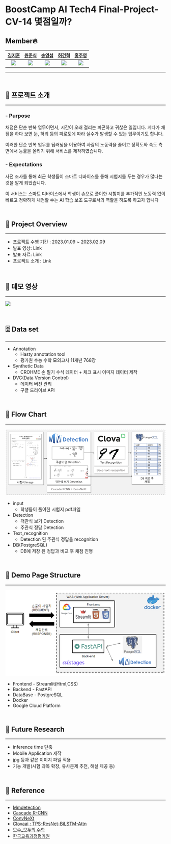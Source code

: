 # BoostCamp AI Tech4 Final-Project-CV-14 몇점일까? 
## Member🔥
| [김지훈](https://github.com/kzh3010) | [원준식](https://github.com/JSJSWON) | [송영섭](https://github.com/gih0109) | [허건혁](https://github.com/GeonHyeock) | [홍주영](https://github.com/archemist-hong) |
| :-: | :-: | :-: | :-: | :-: |
| <img src="https://avatars.githubusercontent.com/kzh3010" width="100"> | <img src="https://avatars.githubusercontent.com/JSJSWON" width="100"> | <img src="https://avatars.githubusercontent.com/gih0109" width="100"> | <img src="https://avatars.githubusercontent.com/GeonHyeock" width="100"> | <img src="https://avatars.githubusercontent.com/archemist-hong" width="100"> |
***


## <br/>💯 프로젝트 소개
***
### - Purpose
채점은 단순 반복 업무이면서, 시간이 오래 걸리는 피곤하고 귀찮은 일입니다. 게다가 채점을 하다 보면 눈, 허리 등의 피로도에 따라 실수가 발생할 수 있는 업무이기도 합니다. 

이러한 단순 반복 업무를 딥러닝을 이용하여 사람의 노동력을 줄이고 정확도와 속도 측면에서 능률을 올리기 위해 서비스를 제작하였습니다. 

### - Expectations
사전 조사를 통해 최근 학생들이 스마트 디바이스를 통해 시험지를 푸는 경우가 많다는 것을 알게 되었습니다. 

이 서비스는 스마트 디바이스에서 학생이 손으로 풀이한 시험지를 추가적인 노동력 없이 빠르고 정확하게 채점할 수는 AI 학습 보조 도구로서의 역할을 하도록 하고자 합니다



## <br/>📑 Project Overview
***
- 프로젝트 수행 기간 : 2023.01.09 ~ 2023.02.09
- 발표 영상: Link
- 발표 자료: Link
- 프로젝트 소개 : Link

## <br/>🎥 데모 영상
***
<img src="https://user-images.githubusercontent.com/40621526/217222547-6c99e748-7ebb-46df-a037-c2e3d38271e9.gif">

## <br/>🗄️ Data set
*** 
- Annotation
    - Hasty annotation tool
    - 평가원 수능 수학 모의고사 11개년 768장
- Synthetic Data 
    - CROHME 손 필기 수식 데이터 + 체크 표시 이미지 데이터 제작
- DVC(Data Version Control)
    - 데이터 버전 관리
    - 구글 드라이브 API 

## <br/>🧤 Flow Chart
***
<img src="./Readme-image/model_pipline.jpg" >

- input 
    - 학생들이 풀이한 시험지 pdf파일
- Detection 
    - 객관식 보기 Detection
    - 주관식 정담 Detection
- Text_recognition
    - Detection 된 주관식 정답을 recognition
- DB(PostgreSQL)
    - DB에 저장 된 정답과 비교 후 채점 진행
## <br/>🚩 Demo Page Structure
***
<img src="./Readme-image/serving_img.jpg" >

- Frontend - Streamlit(Html,CSS)
- Backend - FastAPI 
- DataBase - PostgreSQL
- Docker
- Google Cloud Platform


## <br/>🔎 Future Research
***
- inference time 단축
- Mobile Application 제작
- jpg 등과 같은 이미지 파일 적용
- 기능 개발(시험 과목 확장, 유사문제 추천, 해설 제공 등)

## <br/>📜 Reference
***
- [Mmdetection](https://github.com/open-mmlab/mmdetection)
- [Cascade R-CNN](https://arxiv.org/abs/1712.00726)
- [ConvNeXt](https://github.com/facebookresearch/ConvNeXt)
- [Clovaai : TPS-ResNet-BiLSTM-Attn](https://github.com/clovaai/deep-text-recognition-benchmark)
- [모수_모두의 수학](https://blog.naver.com/math4x/222574149191)
- [한국교육과정평가원](https://www.suneung.re.kr/boardCnts/list.do?boardID=1500234&m=0403&s=suneung&searchStr=)
